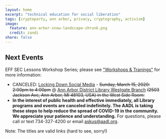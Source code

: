 ```yaml
---
layout: home
excerpt: "technical education for social liberation"
tags: [cryptoparty, ann arbor, privacy, cryptography, activism]
image:
  feature: ann-arbor-snow-landscape-shrunk.png
  credit: zandi
share: false
---
```


## Next Events
EFF SEC Lessons Workshop Series; please see ["Workshops & Tranings"](https://we.riseup.net/a2cryptoparty/workshops-trainings) for more information:
 * CANCELED: [Locking Down Social Media](https://aadl.org/node/398854) - ~~Sunday, March 15, 2020: 2:00pm to 4:00pm~~ @ [Ann Arbor District Library Westgate Branch](https://aadl.org/aboutus/westgate) ~~(2503 Jackson Ave, Ann Arbor, MI 48103, USA) in the West Side Room:~~
* **In the interest of public health and effective immediately, all Library programs and events are canceled indefinitely.  The AADL is taking these steps to help reduce the spread of COVID-19 in the community. We appreciate your patience and understanding.**
For questions, please call or text 734-327-4200 or email askus@aadl.org.

Note: The titles are valid links (hard to see, sorry!)

[aha]: http://www.allhandsactive.org/
[ziggys]: https://www.facebook.com/ziggysypsi
[aadl]: https://aadl.org/
[oldtown]: http://oldtownaa.com/
[TinkerTech]: http://tinkertech.io

[Facebook Event Link]: https://www.facebook.com/events/320788725538139/
[facebookevent]: https://www.facebook.com/events/140211433332985/
[aadlevent]: https://aadl.org/internetsownboy

[maydayevent]: https://www.facebook.com/events/2146914258954398/

